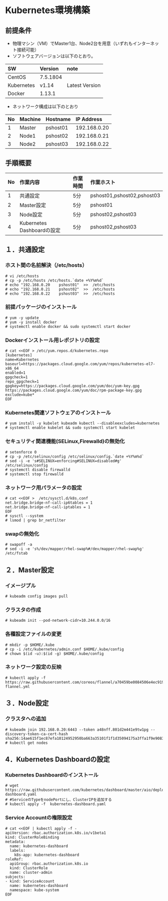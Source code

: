 # Kubernetes環境構築
## 前提条件
* 物理マシン（VM）でMaster1台、Node2台を用意（いずれもインターネット接続可能）
* ソフトウェアバージョンは以下のとおり。

|SW|Version|note|
|:--|:--|:--|
|CentOS|7.5.1804||
|Kubernetes|v1.14|Latest Version|
|Docker|1.13.1||


* ネットワーク構成は以下のとおり

|No|Machine|Hostname|IP Address|
|:--|:--|:--|:--|
|1|Master|pshost01|192.168.0.20|
|2|Node1|pshost02|192.168.0.21|
|3|Node2|pshost03|192.168.0.22|

## 手順概要

|No|作業内容|作業時間|作業ホスト|
|:-----------|:-----------|:-----------|:-----------|
|1|共通設定|5分|pshost01,pshost02,pshost03|
|2|Master設定|5分|pshost01|
|3|Node設定|5分|pshost02,pshost03|
|4|Kubernetes Dashboardの設定|5分|pshost02,pshost03|


## １．共通設定
### ホスト間の名前解決（/etc/hosts）
    # vi /etc/hosts
    # cp -p /etc/hosts /etc/hosts.`date +%Y%m%d`
    # echo "192.168.0.20    pshost01"  >>  /etc/hosts
    # echo "192.168.0.21    pshost02"  >>  /etc/hosts
    # echo "192.168.0.22    pshost03"  >>  /etc/hosts


### 前提パッケージのインストール
    # yum -y update
    # yum -y install docker
    # systemctl enable docker && sudo systemctl start docker


### Dockerインストール用レポジトリの設定
    # cat <<EOF > /etc/yum.repos.d/kubernetes.repo
    [kubernetes]
    name=Kubernetes
    baseurl=https://packages.cloud.google.com/yum/repos/kubernetes-el7-x86_64
    enabled=1
    gpgcheck=1
    repo_gpgcheck=1
    gpgkey=https://packages.cloud.google.com/yum/doc/yum-key.gpg https://packages.cloud.google.com/yum/doc/rpm-package-key.gpg
    exclude=kube*
    EOF


### Kubernetes関連ソフトウェアのインストール
    # yum install -y kubelet kubeadm kubectl --disableexcludes=kubernetes
    # systemctl enable kubelet && sudo systemctl start kubelet


### セキュリティ関連機能(SELinux,Firewalld)の無効化
    # setenforce 0
    # cp -p /etc/selinux/config /etc/selinux/config.`date +%Y%m%d`
    # sed -i -e 's#SELINUX=enforcing#SELINUX=disabled#g'  /etc/selinux/config
    # systemctl disable firewalld
    # systemctl stop firewalld

### ネットワーク用パラメータの設定
    # cat <<EOF >  /etc/sysctl.d/k8s.conf
    net.bridge.bridge-nf-call-ip6tables = 1
    net.bridge.bridge-nf-call-iptables = 1
    EOF
    # sysctl --system
    # lsmod | grep br_netfilter


### swapの無効化
    # swapoff -a
    # sed -i -e 's%/dev/mapper/rhel-swap%#/dev/mapper/rhel-swap%g' /etc/fstab


## ２．Master設定
### イメージプル
    # kubeadm config images pull


### クラスタの作成
    # kubeadm init --pod-network-cidr=10.244.0.0/16


### 各種設定ファイルの変更
    # mkdir -p $HOME/.kube
    # cp -i /etc/kubernetes/admin.conf $HOME/.kube/config
    # chown $(id -u):$(id -g) $HOME/.kube/config


### ネットワーク設定の反映
    # kubectl apply -f https://raw.githubusercontent.com/coreos/flannel/a70459be0084506e4ec919aa1c114638878db11b/Documentation/kube-flannel.yml


## ３．Node設定
### クラスタへの追加
    # kubeadm join 192.168.0.20:6443 --token a48nff.801d2m441e9tw1pg --discovery-token-ca-cert-hash sha256:14ae615f1ec87efa10124952950ba663a35101f1f1d35094175a3ffa1f9e9083 
    # kubectl get nodes


## 4．Kubernetes Dashboardの設定
### Kubernetes Dashboardのインストール
    # wget https://raw.githubusercontent.com/kubernetes/dashboard/master/aio/deploy/alternative/kubernetes-dashboard.yaml
    # #ServiceのTypeをnodePortにし、ClusterIPを追加する
    # kubectl apply -f  kubernetes-dashboard.yaml


### Service Accountの権限設定
    # cat <<EOF | kubectl apply -f -
    apiVersion: rbac.authorization.k8s.io/v1beta1
    kind: ClusterRoleBinding
    metadata:
      name: kubernetes-dashboard
      labels:
        k8s-app: kubernetes-dashboard
    roleRef:
      apiGroup: rbac.authorization.k8s.io
      kind: ClusterRole
      name: cluster-admin
    subjects:
    - kind: ServiceAccount
      name: kubernetes-dashboard
      namespace: kube-system
    EOF

